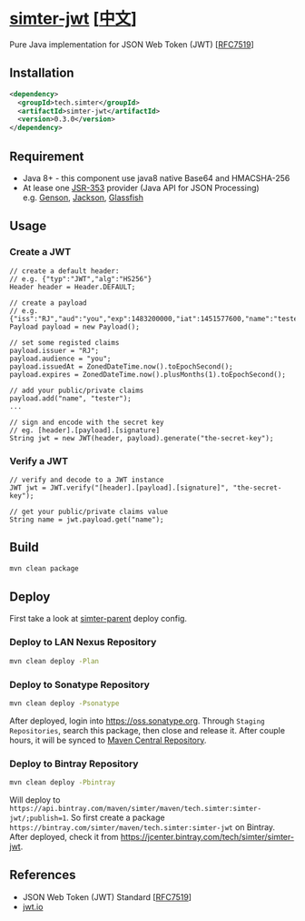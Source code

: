# [simter-jwt](https://github.com/simter/simter-jwt) [[中文]]

Pure Java implementation for JSON Web Token (JWT) [[RFC7519]]

## Installation

```xml
<dependency>
  <groupId>tech.simter</groupId>
  <artifactId>simter-jwt</artifactId>
  <version>0.3.0</version>
</dependency>
```

## Requirement

- Java 8+ - this component use java8 native Base64 and HMACSHA-256
- At lease one [JSR-353] provider (Java API for JSON Processing)  
  e.g. [Genson], [Jackson], [Glassfish]

## Usage

### Create a JWT
```
// create a default header: 
// e.g. {"typ":"JWT","alg":"HS256"}
Header header = Header.DEFAULT;

// create a payload
// e.g. {"iss":"RJ","aud":"you","exp":1483200000,"iat":1451577600,"name":"tester"}
Payload payload = new Payload();

// set some registed claims
payload.issuer = "RJ";
payload.audience = "you";
payload.issuedAt = ZonedDateTime.now().toEpochSecond();
payload.expires = ZonedDateTime.now().plusMonths(1).toEpochSecond();

// add your public/private claims
payload.add("name", "tester");
...

// sign and encode with the secret key
// eg. [header].[payload].[signature]
String jwt = new JWT(header, payload).generate("the-secret-key");
```

### Verify a JWT

```
// verify and decode to a JWT instance
JWT jwt = JWT.verify("[header].[payload].[signature]", "the-secret-key");

// get your public/private claims value
String name = jwt.payload.get("name");
```

## Build

```bash
mvn clean package
```

## Deploy

First take a look at [simter-parent] deploy config.

### Deploy to LAN Nexus Repository

```bash
mvn clean deploy -Plan
```

### Deploy to Sonatype Repository

```bash
mvn clean deploy -Psonatype
```

After deployed, login into <https://oss.sonatype.org>. Through `Staging Repositories`, search this package, 
then close and release it. After couple hours, it will be synced 
to [Maven Central Repository](http://repo1.maven.org/maven2/tech/simter/simter-jwt).

### Deploy to Bintray Repository

```bash
mvn clean deploy -Pbintray
```

Will deploy to `https://api.bintray.com/maven/simter/maven/tech.simter:simter-jwt/;publish=1`.
So first create a package `https://bintray.com/simter/maven/tech.simter:simter-jwt` on Bintray.
After deployed, check it from <https://jcenter.bintray.com/tech/simter/simter-jwt>.

## References

- JSON Web Token (JWT) Standard [[RFC7519]]
- [jwt.io](https://jwt.io)

[JSON Web Token]: https://tools.ietf.org/html/rfc7519
[RFC7519]: https://tools.ietf.org/html/rfc7519
[JSR-353]: https://jcp.org/en/jsr/detail?id=353
[Genson]: http://owlike.github.io/genson
[Jackson]: https://github.com/FasterXML/jackson-datatype-jsr353
[Glassfish]: https://jsonp.java.net/download.html
[simter-parent]: https://github.com/simter/simter-parent/blob/master/README.md
[中文]: https://github.com/simter/simter-jwt/blob/master/docs/README.zh-cn.md